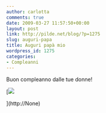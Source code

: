 ```yaml
---
author: carlotta
comments: true
date: 2009-03-27 11:57:50+00:00
layout: post
link: http://pilde.net/blog/?p=1275
slug: auguri-papa
title: Auguri papà mio
wordpress_id: 1275
categories:
- Compleanni
---
```


Buon compleanno dalle tue donne!

[![](http://pilde.net/blog/wp-content/uploads/2009/03/compleanno_papa.jpg)


](http://None)



